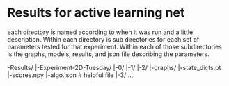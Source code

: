 # Results for active learning net

each directory is named according to when it was run and a little description. Within each directory is sub directories for each set of parameters tested for that experiment. Within each of those subdirectories is the graphs, models, results, and json file describing the parameters. 

-Results/
 |-Experiment-2D-Tuesday/
   |-0/
   |-1/
   |-2/
     |-graphs/
     |-state_dicts.pt
     |-scores.npy
     |-algo.json   # helpful file
   |-3/
   ...
     
